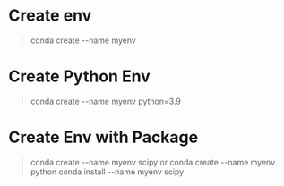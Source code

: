 # Create env
> conda create --name myenv

# Create Python Env
> conda create --name myenv python=3.9

# Create Env with Package
> conda create --name myenv scipy
or
> conda create --name myenv python
> conda install --name myenv scipy
